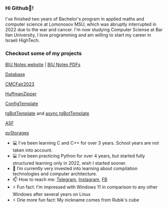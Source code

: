 ### Hi Github👋!

I've finished two years of Bachelor's program in applied maths and computer science at Lomonosov MSU, which was abruptly interrupted in 2022 due to the war and cancer.
I'm now studying Computer Sciense at Bar Ilan University, I love programming and am willing to start my career in Israeli HighTech.


### Checkout some of my projects

[BIU Notes website](https://cub11k-biu-notes.vercel.app/) | [BIU Notes PDFs](../../../BIU-NOTES-PDF)

[Database](../../../database)

[CMCFair2023](../../../CMCFair2023)

[HuffmanZipper](../../../HuffmanZipper)

[ConfigTemplate](../../../ConfigTemplate)

[tgBotTemplate](../../../tgBotTemplate) and [async tgBotTemplate](../../../async_tgBotTemplate)

[ASF](../../../ASF)

[pyStorages](../../../pyStorages)

<!--
**Cub1tor/Cub1tor** is a ✨ _special_ ✨ repository because its `README.md` (this file) appears on your GitHub profile.

Here are some ideas to get you started:

- 👯 I’m looking to collaborate on ...
- 🤔 I’m looking for help with ...
- 💬 Ask me about ...
- 😄 Pronouns: ...
-->

- 💻 I've been learning C and C++ for over 3 years. School years are not taken into account.
- 💻 I've been practicing Python for over 4 years, but started fully structured learning only in 2022, wish I started sooner.
- 🔭 I’m currently very invested into learning about compilation technologies and computer architecture.
- 📫 How to reach me: [Telegram](https://t.me/Cub11k), [Instagram](https://instagram.com/kost_ost), [FB](https://www.facebook.com/Cub11k)
- ⚡ Fun fact: I'm impressed with Windows 11 in comparison to any other Windows after several years on Linux
- ⚡ One more fun fact: My nickname comes from Rubik's cube
